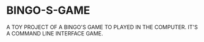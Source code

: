 # BINGO-S-GAME
A  TOY PROJECT OF A BINGO'S GAME TO PLAYED IN THE COMPUTER. IT'S A COMMAND LINE INTERFACE GAME.
